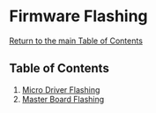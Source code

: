 # Firmware Flashing
[Return to the main Table of Contents](https://github.com/EmiliaPsacharopoulos/Formatting#table-of-contents)

## Table of Contents 
1. [Micro Driver Flashing](https://github.com/EmiliaPsacharopoulos/Quadruped-8dof-Robot/tree/main/Firmware%20Flashing/Micro%20Driver%20Flashing#micro-driver-flashing)
2. [Master Board Flashing](https://github.com/EmiliaPsacharopoulos/Quadruped-8dof-Robot/tree/main/Firmware%20Flashing/Master%20Board%20Flashing#master-board-flashing)
